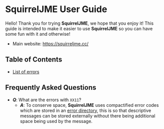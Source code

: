 # SquirrelJME User Guide

Hello! Thank you for trying **SquirrelJME**, we hope that you enjoy it! This
guide is intended to make it easier to use **SquirrelJME** so you can have
some fun with it and otherwise!

 * Main website: <https://squirreljme.cc/>

## Table of Contents

 * [List of errors](error-list.mkd)

## Frequently Asked Questions

 * ***Q***: What are the errors with `XX11`?
   * ***A***: To conserve space, **SquirrelJME** uses compactified error
     codes which are stored in an [error directory](error-list.mkd), this is
     so that descriptive messages can be stored externally without there
     being additional space being used by the message.
